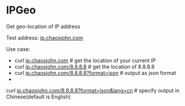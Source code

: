 # IPGeo
Get geo-location of IP address

Test address: [ip.chaosjohn.com](http:chaosjohn.com)

Use case: 
- curl [ip.chaosjohn.com]() # get the location of your current IP
- curl [ip.chaosjohn.com/8.8.8.8]() # get the location of 8.8.8.8
- curl [ip.chaosjohn.com/8.8.8.8?format=json]() # output as json format 
-
curl [ip.chaosjohn.com/8.8.8.8?format=json&lang=cn]() # specify output in Chinese(default is English)
